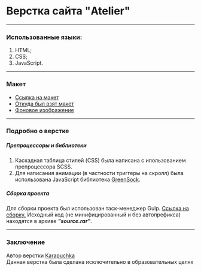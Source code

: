 # Верстка сайта "Atelier"
___

### Использованные языки:
1. HTML;
2. CSS;
3. JavaScript.
___

### Макет

* [Ссылка на макет](https://www.figma.com/file/KmnsgWKaOgNeT7oSwfR98M/Atelier.?node-id=0%3A1)
* [Откуда был взят макет](https://t.me/htmlcssjstest)
* [Фоновое изображение](https://ru.freepik.com/free-photo/beautiful-sunset-in-the-mountains-landscape-with-sun-light-shining-through-orange-clouds-and-fog_10001640.htm)

___

### Подробно о верстке

##### Препроцессоры и библиотеки
1. Каскадная таблица стилей (CSS) была написана с ипользованием препроцессора SCSS.
2. Для написания анимации (в частности триггеры на скролл) была использована JavaScript библиотека [GreenSock](https://greensock.com/docs/v3/Installation?checked=core,scrollTrigger).

##### Сборка проекта
Для сборки проекта был использован таск-менеджер Gulp. [Ссылка на сборку.](https://github.com/Karapuchka/buildGulp)
Исходный код (не минифицированный и без автопрефикса) находятся в архиве ***"source.rar"***.

___

### Заключение 

Автор верстки [Karapuchka](https://github.com/Karapuchka)  
Данная верстка была сделана исключительно в образовательных целях
